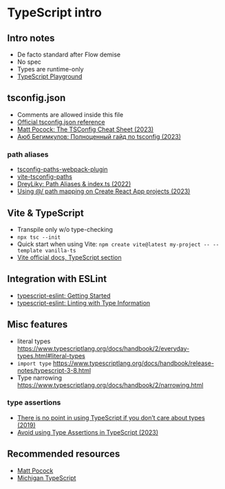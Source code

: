 # TypeScript intro

## Intro notes

- De facto standard after Flow demise
- No spec
- Types are runtime-only
- [TypeScript Playground](https://www.typescriptlang.org/play)

## tsconfig.json

- Comments are allowed inside this file
- [Official tsconfig.json reference](https://aka.ms/tsconfig.json)
- [Matt Pocock: The TSConfig Cheat Sheet (2023)](https://www.totaltypescript.com/tsconfig-cheat-sheet)
- [Аюб Бегимкулов: Полноценный гайд по tsconfig (2023)](https://www.youtube.com/watch?v=27BfaFgME2o)

### path aliases

- [tsconfig-paths-webpack-plugin](https://www.npmjs.com/package/tsconfig-paths-webpack-plugin)
- [vite-tsconfig-paths](https://www.npmjs.com/package/vite-tsconfig-paths)
- [DreyLiky: Path Aliases & index.ts (2022)](https://www.youtube.com/watch?v=-zA2yiLXl-c)
- [Using @/ path mapping on Create React App projects (2023)](https://dev.to/marcosdiasdev/using-path-aliases-on-create-react-app-projects-686)

## Vite & TypeScript

- Transpile only w/o type-checking
- `npx tsc --init`
- Quick start when using Vite: `npm create vite@latest my-project -- --template vanilla-ts`
- [Vite official docs, TypeScript section](https://vitejs.dev/guide/features.html#typescript)

## Integration with ESLint

- [typescript-eslint: Getting Started](https://typescript-eslint.io/getting-started)
- [typescript-eslint: Linting with Type Information](https://typescript-eslint.io/linting/typed-linting/)

## Misc features

- literal types <https://www.typescriptlang.org/docs/handbook/2/everyday-types.html#literal-types>
- `import type` <https://www.typescriptlang.org/docs/handbook/release-notes/typescript-3-8.html>
- Type narrowing <https://www.typescriptlang.org/docs/handbook/2/narrowing.html>

### type assertions

- [There is no point in using TypeScript if you don’t care about types (2019)](https://javascript.plainenglish.io/there-is-no-point-to-use-typescript-in-your-project-if-you-dont-care-about-types-68131deeb43a)
- [Avoid using Type Assertions in TypeScript (2023)](https://www.allthingstypescript.dev/p/avoid-using-type-assertions-in-typescript)

## Recommended resources

- [Matt Pocock](https://www.youtube.com/@mattpocockuk)
- [Michigan TypeScript](https://www.youtube.com/@MichiganTypeScript)
